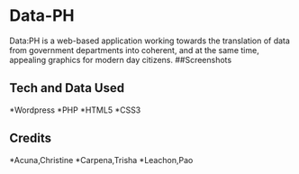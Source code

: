 # Data-PH
Data:PH is a web-based application working towards the translation of data from government departments into coherent, and at the same time, appealing graphics for modern day citizens.
##Screenshots
![<Home>](http://postimg.org/image/o6v2rxwyh/)
![<Dataset Page>](http://postimg.org/image/lzqu40ro9)
![<About>](https://fbcdn-sphotos-c-a.akamaihd.net/hphotos-ak-xat1/v/t35.0-12/12287394_10203754501982845_2102873876_o.jpg?oh=aa10a8c0034b3ca504104d22174127ad&oe=56532B5A&__gda__=1448300007_dbef26f8213531750c2fbc0034dec4c5)
## Tech and Data Used
*Wordpress
*PHP
*HTML5
*CSS3
## Credits
*Acuna,Christine
*Carpena,Trisha
*Leachon,Pao

